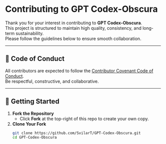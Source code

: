 # Contributing to GPT Codex-Obscura

Thank you for your interest in contributing to **GPT Codex-Obscura**.  
This project is structured to maintain high quality, consistency, and long-term sustainability.  
Please follow the guidelines below to ensure smooth collaboration.

---

## 📌 Code of Conduct
All contributors are expected to follow the [Contributor Covenant Code of Conduct](https://www.contributor-covenant.org/).  
Be respectful, constructive, and collaborative.

---

## 🚀 Getting Started
1. **Fork the Repository**  
   - Click **Fork** at the top-right of this repo to create your own copy.
2. **Clone Your Fork**  
   ```bash
   git clone https://github.com/SvilarT/GPT-Codex-Obscura.git
   cd GPT-Codex-Obscura
